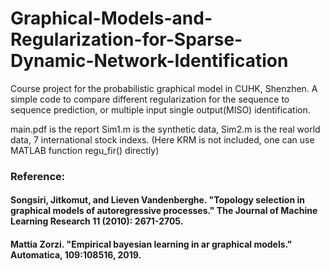 # Graphical-Models-and-Regularization-for-Sparse-Dynamic-Network-Identification
Course project for the probabilistic graphical model in CUHK, Shenzhen. A simple code to compare different regularization for the sequence to sequence prediction, or multiple input single output(MISO) identification.

main.pdf is the report
Sim1.m is the synthetic data, 
Sim2.m is the real world data, 7 international stock indexs. 
(Here KRM is not included, one can use MATLAB function regu_fir() directly)

### Reference: 
#### Songsiri, Jitkomut, and Lieven Vandenberghe. "Topology selection in graphical models of autoregressive processes." The Journal of Machine Learning Research 11 (2010): 2671-2705.

#### Mattia Zorzi. "Empirical bayesian learning in ar graphical models." Automatica, 109:108516, 2019.
